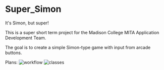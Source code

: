 # Super_Simon
It's Simon, but super!

This is a super short term project for the Madison College MITA Application Development Team. 

The goal is to create a simple Simon-type game with input from arcade buttons. 

Plans:
![workflow](images/flow.jpg)
![classes](images/flow.jpg)